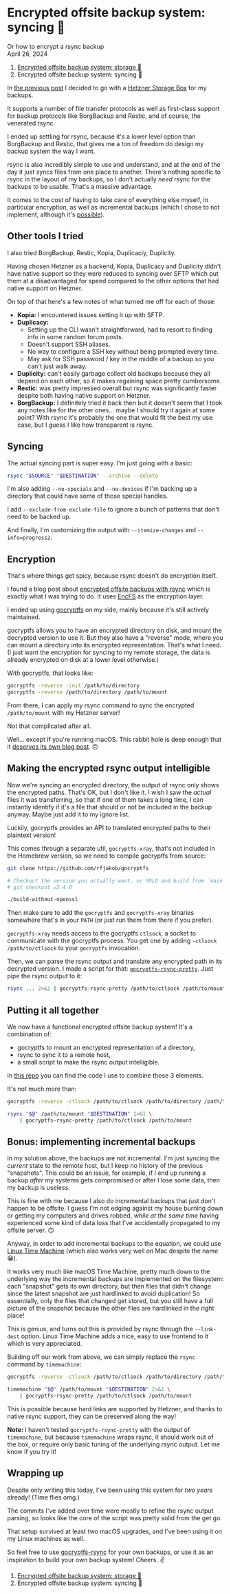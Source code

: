 # Encrypted offsite backup system: syncing 📲
Or how to encrypt a rsync backup  
April 26, 2024

<div class="note">

1. [Encrypted offsite backup system: storage 💾](offsite-backup-storage.md)
1. Encrypted offsite backup system: syncing 📲

</div>

In [the previous post](offsite-backup-storage.md) I decided to go with
a [Hetzner Storage Box](https://www.hetzner.com/storage/storage-box/)
for my backups.

It supports a number of file transfer protocols as well as first-class
support for backup protocols like BorgBackup and Restic, and of course,
the venerated rsync.

I ended up settling for rsync, because it's a lower level option than
BorgBackup and Restic, that gives me a ton of freedom do design my
backup system the way I want.

rsync is also incredibly simple to use and understand, and at the end of
the day it just syncs files from one place to another. There's nothing
specific to rsync in the layout of my backups, so I don't actually
_need_ rsync for the backups to be usable. That's a massive advantage.

It comes to the cost of having to take care of everything else myself,
in particular encryption, as well as incremental backups (which I chose
to not implement, although it's [possible](#bonus-implementing-incremental-backups)).

## Other tools I tried

I also tried BorgBackup, Restic, Kopia, Duplicaciy, Duplicity.

Having chosen Hetzner as a backend, Kopia, Duplicacy and Duplicity
didn't have native support so they were reduced to syncing over SFTP
which put them at a disadvantaged for speed compared to the other
options that had native support on Hetzner.

On top of that here's a few notes of what turned me off for each of
those:

* **Kopia:** I encountered issues setting it up with SFTP.
* **Duplicacy:**
  * Setting up the CLI wasn't straightforward, had to resort to finding
    info in some random forum posts.
  * Doesn't support SSH aliases.
  * No way to configure a SSH key without being prompted every time.
  * May ask for SSH password / key in the middle of a backup so you
    can't just walk away.
* **Duplicity:** can't easily garbage collect old backups because they
  all depend on each other, so it makes regaining space pretty cumbersome.
* **Restic:** was pretty impressed overall but rsync was significantly
  faster despite both having native support on Hetzner.
* **BorgBackup:** I definitely tried it back then but it doesn't seem
  that I took any notes like for the other ones... maybe I should try it
  again at some point? With rsync it's probably the one that would fit
  the best my use case, but I guess I like how transparent is rsync.

## Syncing

The actual syncing part is super easy. I'm just going with a basic:


```sh
rsync "$SOURCE" "$DESTINATION" --archive --delete
```

I'm also adding `--no-specials` and `--no-devices` if I'm backing up a
directory that could have some of those special handles.

I add `--exclude-from exclude-file` to ignore a bunch of patterns that
don't need to be backed up.

And finally, I'm customizing the output with `--itemize-changes` and
`--info=progress2`.

## Encryption

That's where things get spicy, because rsync doesn't do encryption
itself.

I found a blog post about [encrypted offsite backups with rsync](https://www.gamecreatures.com/blog/2016/06/19/encrypted-offsite-rsync-backups/)
which is exactly what I was trying to do. It uses
[EncFS](https://vgough.github.io/encfs/) as the encryption layer.

I ended up using [gocryptfs](https://nuetzlich.net/gocryptfs/) on my
side, mainly because it's still actively maintained.

gocryptfs allows you to have an encrypted directory on disk, and mount
the decrypted version to use it. But they also have a "reverse" mode,
where you can mount a directory into its encrypted representation.
That's what I need. (I just want the encryption for syncing to my remote
storage, the data is already encrypted on disk at a lower level
otherwise.)

With gocryptfs, that looks like:

```sh
gocryptfs -reverse -init /path/to/directory
gocryptfs -reverse /path/to/directory /path/to/mount
```

From there, I can apply my rsync command to sync the encrypted
`/path/to/mount` with my Hetzner server!

Not that complicated after all.

Well... except if you're running macOS. This rabbit hole is deep enough
that it [deserves its own blog post](gocryptfs-macos-macfuse.md). 🙃

## Making the encrypted rsync output intelligible

Now we're syncing an encrypted directory, the output of rsync only shows
the encrypted paths. That's OK, but I don't like it. I wish I saw the
_actual_ files it was transferring, so that if one of them takes a long
time, I can instantly identify if it's a file that should or not be
included in the backup anyway. Maybe just add it to my ignore list.

Luckily, gocryptfs provides an API to translated encrypted paths to
their plaintext version!

This comes through a separate util, `gocryptfs-xray`, that's not
included in the Homebrew version, so we need to compile gocryptfs from
source:

```sh
git clone https://github.com/rfjakob/gocryptfs

# Checkout the version you actually want, or YOLO and build from `main`
# git checkout v2.4.0

./build-without-openssl
```

Then make sure to add the `gocryptfs` and `gocryptfs-xray` binaries
somewhere that's in your `PATH` (or just run them from there if you
prefer).

`gocryptfs-xray` needs access to the gocryptfs `ctlsock`, a socket to
communicate with the gocryptfs process. You get one by adding `-ctlsock
/path/to/ctlsock` to your `gocryptfs` invocation.

Then, we can parse the rsync output and translate any encrypted path in
its decrypted version. I made a script for that:
[`gocryptfs-rsync-pretty`](https://github.com/valeriangalliat/gocryptfs-rsync/blob/master/gocryptfs-rsync-pretty).
Just pipe the rsync output to it:

```sh
rsync ... 2>&1 | gocryptfs-rsync-pretty /path/to/ctlsock /path/to/mount
```

## Putting it all together

We now have a functional encrypted offsite backup system! It's a
combination of:

* gocryptfs to mount an encrypted representation of a directory,
* rsync to sync it to a remote host,
* a small script to make the rsync output intelligible.

In [this repo](https://github.com/valeriangalliat/gocryptfs-rsync) you
can find the code I use to combine those 3 elements.

It's not much more than:

```sh
gocryptfs -reverse -ctlsock /path/to/ctlsock /path/to/directory /path/to/mount

rsync "$@" /path/to/mount "$DESTINATION" 2>&1 \
    | gocryptfs-rsync-pretty /path/to/ctlsock /path/to/mount
```

## Bonus: implementing incremental backups

In my solution above, the backups are not incremental. I'm just syncing
the _current_ state to the remote host, but I keep no history of the
previous "snapshots". This could be an issue, for example, if I end up
running a backup _after_ my systems gets compromised or after I lose
some data, then my backup is useless.

This is fine with me because I also do incremental backups that just
don't happen to be offsite. I guess I'm not edging against my house
burning down or getting my computers and drives robbed, _while at the
same time_ having experienced some kind of data loss that I've
accidentally propagated to my offsite server. 🙃

Anyway, in order to add incremental backups to the equation, we could
use [Linux Time Machine](https://github.com/cytopia/linux-timemachine)
(which also works very well on Mac despite the name 😁).

It works very much like macOS Time Machine, pretty much down to the
underlying way the incremental backups are implemented on the
filesystem: each "snapshot" gets its own directory, but then files that
didn't change since the latest snapshot are just hardlinked to avoid
duplication! So essentially, only the files that changed get stored, but
you still have a full picture of the snapshot because the other files
are hardlinked in the right place!

This is genius, and turns out this is provided by rsync through the
`--link-dest` option. Linux Time Machine adds a nice, easy to use
frontend to it which is very appreciated.

Building off our work from above, we can simply replace the `rsync`
command by `timemachine`:

```sh
gocryptfs -reverse -ctlsock /path/to/ctlsock /path/to/directory /path/to/mount

timemachine "$@" /path/to/mount "$DESTINATION" 2>&1 \
    | gocryptfs-rsync-pretty /path/to/ctlsock /path/to/mount
```

This is possible because hard links are supported by Hetzner, and thanks
to native rsync support, they can be preserved along the way!

<div class="note">

**Note:** I haven't tested `gocryptfs-rsync-pretty` with the output of
`timemachine`, but because `timemachine` wraps rsync, it should work out
of the box, or require only basic tuning of the underlying rsync output.
Let me know if you try it!

</div>

## Wrapping up

Despite only writing this today, I've been using this system for *two
years* already! (Time flies omg.)

The commits I've added over time were mostly to refine the rsync output
parsing, so looks like the core of the script was pretty solid from the
get go.

That setup survived at least two macOS upgrades, and I've been using it
on my Linux machines as well.

So feel free to use [gocryptfs-rsync](https://github.com/valeriangalliat/gocryptfs-rsync)
for your own backups, or use it as an inspiration to build your own
backup system! Cheers. ✌️

<div class="note">

1. [Encrypted offsite backup system: storage 💾](offsite-backup-storage.md)
1. Encrypted offsite backup system: syncing 📲

</div>
